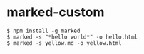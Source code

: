 # marked-custom


```
$ npm install -g marked
$ marked -s "*hello world*" -o hello.html
$ marked -s yellow.md -o yellow.html
```


